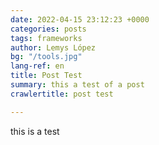 ```yaml
---
date: 2022-04-15 23:12:23 +0000
categories: posts
tags: frameworks
author: Lemys López
bg: "/tools.jpg"
lang-ref: en
title: Post Test
summary: this a test of a post
crawlertitle: post test

---
```

this is a test 